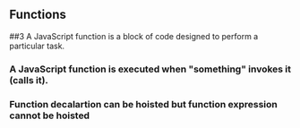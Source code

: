 ## Functions
##3 A JavaScript function is a block of code designed to perform a particular task.

### A JavaScript function is executed when "something" invokes it (calls it).



### Function decalartion can be hoisted but function expression cannot be hoisted